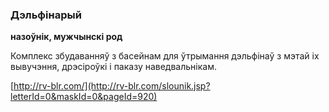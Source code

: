 ### Дэльфінарый
**назоўнік, мужчынскі род**

Комплекс збудаванняў з басейнам для ўтрымання дэльфінаў з мэтай іх вывучэння, дрэсіроўкі і паказу наведвальнікам.

<a rel="author">[http://rv-blr.com/](http://rv-blr.com/slounik.jsp?letterId=0&maskId=0&pageId=920)</a>
